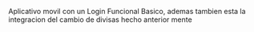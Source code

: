 Aplicativo movil con un Login Funcional Basico, ademas tambien esta la integracion del cambio de divisas hecho anterior mente
